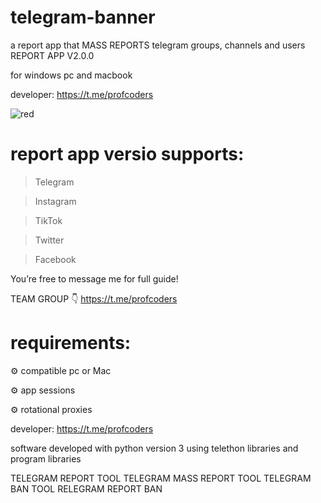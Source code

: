 # telegram-banner
a report app that MASS REPORTS telegram groups, channels and users
REPORT APP V2.0.0

for windows pc and macbook 

developer: https://t.me/profcoders

![red](https://github.com/user-attachments/assets/1ad06783-e1fe-4a94-a04e-373e8dc55e13)


# report app versio supports:

> Telegram

> Instagram 

> TikTok 

> Twitter 

> Facebook
 
You’re free to message me for full guide! 

TEAM GROUP 👇
https://t.me/profcoders
# requirements:

⚙️ compatible pc or Mac

⚙️ app sessions 

⚙️ rotational proxies

developer: https://t.me/profcoders

software developed with python version 3 using telethon libraries and program libraries 

TELEGRAM REPORT TOOL
TELEGRAM MASS REPORT TOOL
TELEGRAM BAN TOOL
RELEGRAM REPORT BAN
